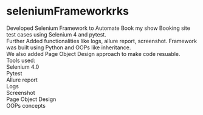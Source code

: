 # seleniumFrameworkrks
Developed Selenium Framework to Automate Book my show Booking site test cases using Selenium 4 and pytest.<br>
Further Added functionalities like logs, allure report, screenshot. Framework was built using Python and OOPs like inheritance. <br>
We also added Page Object Design approach to make code resuable.<br>
Tools used:<br>
Selenium 4.0<br>
Pytest<br>
Allure report<br>
Logs<br>
Screenshot<br>
Page Object Design<br>
OOPs concepts<br>
